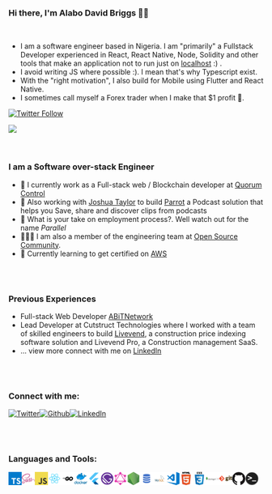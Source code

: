 ### Hi there, I'm Alabo David Briggs 👋🏼

<br/>

- I am a software engineer based in Nigeria. I am "primarily" a Fullstack Developer experienced in React, React Native, Node, Solidity and other tools that make an application not to run just on [localhost](http://localhost:3000/) :) .
- I avoid writing JS where possible :). I mean that's why Typescript exist.
- With the "right motivation", I also build for Mobile using Flutter and React Native.
- I sometimes call myself a Forex trader when I make that $1 profit 🍾.


[![Twitter Follow](https://img.shields.io/twitter/follow/alabobriggs_?color=1DA1F2&logo=twitter&style=for-the-badge)](https://twitter.com/intent/follow?original_referer=https%3A%2F%2Fgithub.com%2Falabobriggs&screen_name=alabobriggs_)

![](https://komarev.com/ghpvc/?username=alabobriggs)

<br/>

### I am a Software over-stack Engineer

- 🔭 I currently work as a Full-stack web / Blockchain developer at [Quorum Control](https://github.com/quorumcontrol)
- 👯 Also working with [Joshua Taylor](http://joshuataylordesign.com/) to build [Parrot](https://parrot.fm/) a Podcast solution that helps you Save, share and discover clips from podcasts
- 🏢 What is your take on employment process?. Well watch out for the name *Parallel*
- 👷🏾‍♀️ I am also a member of the engineering team at [Open Source Community](https://twitter.com/oscafrica?lang=en).
- 📝 Currently learning to get certified on [AWS](https://aws.amazon.com/certification/)
<br/>
<br/>

### Previous Experiences
- Full-stack Web Developer [ABiTNetwork](https://abitnetwork.com/)
- Lead Developer at Cutstruct Technologies where I worked with a team of skilled engineers to build [Livevend](https://livevend.com/), a construction price indexing software solution and Livevend Pro, a Construction management SaaS.
- ... view more connect with me on [LinkedIn](https://www.linkedin.com/in/alabo-briggs-31744a161/)

<br/>
<br/>

### Connect with me:


<a href="https://twitter.com/alabobriggs_" target="_blank"><img alt="Twitter" src="https://img.shields.io/badge/-Twitter-1DA1F2?logo=twitter&logoColor=white&style=flat-square" /></a><a href="https://github.com/alabobriggs" target="_blank"><img alt="Github" src="https://img.shields.io/badge/-GitHub-181717?&style=flat-square&logo=github&logoColor=white" /><a href="https://www.linkedin.com/in/alabo-briggs-31744a161/" target="_blank"><img alt="LinkedIn" src="https://img.shields.io/badge/-LinkedIn-0A66C2?&style=flat-square&logo=linkedin&logoColor=white" />
</a>

<br/>
<br/>

### Languages and Tools:
<img align="left" alt="typescript" width="26px" src="https://raw.githubusercontent.com/github/explore/80688e429a7d4ef2fca1e82350fe8e3517d3494d/topics/typescript/typescript.png" />

<img align="left" alt="Sass" width="26px" src="https://raw.githubusercontent.com/github/explore/80688e429a7d4ef2fca1e82350fe8e3517d3494d/topics/sass/sass.png" />
<img align="left" alt="JavaScript" width="26px" src="https://raw.githubusercontent.com/github/explore/80688e429a7d4ef2fca1e82350fe8e3517d3494d/topics/javascript/javascript.png" />
<img align="left" alt="React" width="26px" src="https://raw.githubusercontent.com/github/explore/80688e429a7d4ef2fca1e82350fe8e3517d3494d/topics/react/react.png" />
<img align="left" alt="Golang" width="26px" src="https://raw.githubusercontent.com/github/explore/80688e429a7d4ef2fca1e82350fe8e3517d3494d/topics/go/go.png" />
<img align="left" alt="Docker" width="26px" src="https://raw.githubusercontent.com/github/explore/80688e429a7d4ef2fca1e82350fe8e3517d3494d/topics/docker/docker.png" />
<img align="left" alt="Flutter" width="26px" src="https://raw.githubusercontent.com/github/explore/80688e429a7d4ef2fca1e82350fe8e3517d3494d/topics/flutter/flutter.png" />
<img align="left" alt="Gatsby" width="26px" src="https://raw.githubusercontent.com/github/explore/e94815998e4e0713912fed477a1f346ec04c3da2/topics/gatsby/gatsby.png" />
<img align="left" alt="GraphQL" width="26px" src="https://raw.githubusercontent.com/github/explore/80688e429a7d4ef2fca1e82350fe8e3517d3494d/topics/graphql/graphql.png" />
<img align="left" alt="Node.js" width="26px" src="https://raw.githubusercontent.com/github/explore/80688e429a7d4ef2fca1e82350fe8e3517d3494d/topics/nodejs/nodejs.png" />
<img align="left" alt="SQL" width="26px" src="https://raw.githubusercontent.com/github/explore/80688e429a7d4ef2fca1e82350fe8e3517d3494d/topics/sql/sql.png" />
<img align="left" alt="MySQL" width="26px" src="https://raw.githubusercontent.com/github/explore/80688e429a7d4ef2fca1e82350fe8e3517d3494d/topics/mysql/mysql.png" />
<img align="left" alt="Visual Studio Code" width="26px" src="https://raw.githubusercontent.com/github/explore/80688e429a7d4ef2fca1e82350fe8e3517d3494d/topics/visual-studio-code/visual-studio-code.png" />
<img align="left" alt="HTML5" width="26px" src="https://raw.githubusercontent.com/github/explore/80688e429a7d4ef2fca1e82350fe8e3517d3494d/topics/html/html.png" />
<img align="left" alt="CSS3" width="26px" src="https://raw.githubusercontent.com/github/explore/80688e429a7d4ef2fca1e82350fe8e3517d3494d/topics/css/css.png" />
<img align="left" alt="MongoDB" width="26px" src="https://raw.githubusercontent.com/github/explore/80688e429a7d4ef2fca1e82350fe8e3517d3494d/topics/mongodb/mongodb.png" />
<img align="left" alt="Git" width="26px" src="https://raw.githubusercontent.com/github/explore/80688e429a7d4ef2fca1e82350fe8e3517d3494d/topics/git/git.png" />
<img align="left" alt="GitHub" width="26px" src="https://raw.githubusercontent.com/github/explore/78df643247d429f6cc873026c0622819ad797942/topics/github/github.png" />
<img align="left" alt="Terminal" width="26px" src="https://raw.githubusercontent.com/github/explore/80688e429a7d4ef2fca1e82350fe8e3517d3494d/topics/terminal/terminal.png" />

<br />
